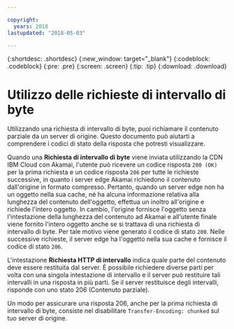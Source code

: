 ```yaml
---

copyright:
  years: 2018
lastupdated: "2018-05-03"

---
```


{:shortdesc: .shortdesc}
{:new_window: target="_blank"}
{:codeblock: .codeblock}
{:pre: .pre}
{:screen: .screen}
{:tip: .tip}
{:download: .download}


# Utilizzo delle richieste di intervallo di byte

Utilizzando una richiesta di intervallo di byte, puoi richiamare il contenuto parziale da un server di origine. Questo documento può aiutarti a comprendere i codici di stato della risposta che potresti visualizzare.

Quando una **Richiesta di intervallo di byte** viene inviata utilizzando la CDN IBM Cloud con Akamai, l'utente può ricevere un codice risposta `200 (OK)` per la prima richiesta e un codice risposta `206` per tutte le richieste successive, in quanto i server edge Akamai richiedono il contenuto dall'origine in formato compresso. Pertanto, quando un server edge non ha un oggetto nella sua cache, né ha alcuna informazione relativa alla lunghezza del contenuto dell'oggetto, effettua un inoltro all'origine e richiede l'intero oggetto. In cambio, l'origine fornisce l'oggetto senza l'intestazione della lunghezza del contenuto ad Akamai e all'utente finale viene fornito l'intero oggetto anche se si trattava di una richiesta di intervallo di byte. Per tale motivo viene generato il codice di stato `200`. Nelle successive richieste, il server edge ha l'oggetto nella sua cache e fornisce il codice di stato `206`.

L'intestazione **Richiesta HTTP di intervallo** indica quale parte del contenuto deve essere restituita dal server. È possibile richiedere diverse parti per volta con una singola intestazione di intervallo e il server può restituire tali intervalli in una risposta in più parti. Se il server restituisce degli intervalli, risponde con uno stato 206 (Contenuto parziale).

Un modo per assicurare una risposta 206, anche per la prima richiesta di intervallo di byte, consiste nel disabilitare `Transfer-Encoding: chunked` sul tuo server di origine.
